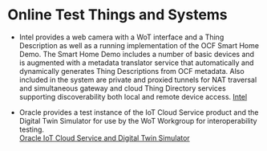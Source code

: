 # Online Test Things and Systems

* Intel provides a web camera with a WoT interface and a Thing Description as well as a running implementation of the OCF Smart Home Demo. The Smart Home Demo includes a number of basic devices and is augmented with a metadata translator service that automatically and dynamically generates Thing Descriptions from OCF metadata. Also included in the system are private and proxied tunnels for NAT traversal and simultaneous gateway and cloud Thing Directory services supporting discoverability both local and remote device access.  [Intel](intel.md)


* Oracle provides a test instance of the IoT Cloud Service product and the Digital Twin Simulator for use by the WoT Workgroup for interoperability testing.  
[Oracle IoT Cloud Service and Digital Twin Simulator](oracle.md)

